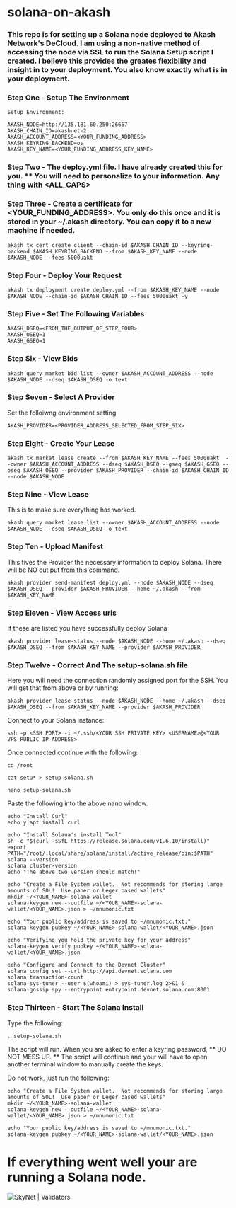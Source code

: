 # solana-on-akash

### This repo is for setting up a Solana node deployed to Akash Network's DeCloud.  I am using a non-native method of accessing the node via SSL to run the Solana Setup script I created.  I believe this provides the greates flexibility and insight in to your deployment.  You also know exactly what is in your deployment.  

### Step One - Setup The Environment

``` 
Setup Environment:

AKASH_NODE=http://135.181.60.250:26657  
AKASH_CHAIN_ID=akashnet-2  
AKASH_ACCOUNT_ADDRESS=<YOUR_FUNDING_ADDRESS>  
AKASH_KEYRING_BACKEND=os  
AKASH_KEY_NAME=<YOUR_FUNDING_ADDRESS_KEY_NAME>  
``` 

### Step Two - The deploy.yml file.  I have already created this for you.  ** You will need to personalize to your information.  Any thing with <ALL_CAPS>

### Step Three - Create a certificate for <YOUR_FUNDING_ADDRESS>. You only do this once and it is stored in your ~/.akash directory.  You can copy it to a new machine if needed.

```  
akash tx cert create client --chain-id $AKASH_CHAIN_ID --keyring-backend $AKASH_KEYRING_BACKEND --from $AKASH_KEY_NAME --node $AKASH_NODE --fees 5000uakt  
```

### Step Four - Deploy Your Request

```  
akash tx deployment create deploy.yml --from $AKASH_KEY_NAME --node $AKASH_NODE --chain-id $AKASH_CHAIN_ID --fees 5000uakt -y  
```  

### Step Five - Set The Following Variables

``` 
AKASH_DSEQ=<FROM_THE_OUTPUT_OF_STEP_FOUR>    
AKASH_OSEQ=1  
AKASH_GSEQ=1  
```  

### Step Six - View Bids

```  
akash query market bid list --owner $AKASH_ACCOUNT_ADDRESS --node $AKASH_NODE --dseq $AKASH_DSEQ -o text  
```  

### Step Seven - Select A Provider

Set the folloiwng environment setting  

```  
AKASH_PROVIDER=<PROVIDER_ADDRESS_SELECTED_FROM_STEP_SIX>  
```  

### Step Eight - Create Your Lease 

```  
akash tx market lease create --from $AKASH_KEY_NAME --fees 5000uakt  --owner $AKASH_ACCOUNT_ADDRESS --dseq $AKASH_DSEQ --gseq $AKASH_GSEQ --oseq $AKASH_OSEQ --provider $AKASH_PROVIDER --chain-id $AKASH_CHAIN_ID --node $AKASH_NODE  
```  

### Step Nine - View Lease

This is to make sure everything has worked.  
```  
akash query market lease list --owner $AKASH_ACCOUNT_ADDRESS --node $AKASH_NODE --dseq $AKASH_DSEQ -o text  
```  

### Step Ten - Upload Manifest

This fives the Provider the necessary information to deploy Solana.  There will be NO out put from this command.
```  
akash provider send-manifest deploy.yml --node $AKASH_NODE --dseq $AKASH_DSEQ --provider $AKASH_PROVIDER --home ~/.akash --from $AKASH_KEY_NAME  
```  

### Step Eleven - View Access urls  

If these are listed you have successfully deploy Solana

```  
akash provider lease-status --node $AKASH_NODE --home ~/.akash --dseq $AKASH_DSEQ --from $AKASH_KEY_NAME --provider $AKASH_PROVIDER  
```  

### Step Twelve - Correct And The setup-solana.sh file

Here you will need the connection randomly assigned port for the SSH.  You will get that from above or by running:  
```  
akash provider lease-status --node $AKASH_NODE --home ~/.akash --dseq $AKASH_DSEQ --from $AKASH_KEY_NAME --provider $AKASH_PROVIDER
```

Connect to your Solana instance:  
```  
ssh -p <SSH PORT> -i ~/.ssh/<YOUR SSH PRIVATE KEY> <USERNAME>@<YOUR VPS PUBLIC IP ADDRESS>  
```  
Once connected continue with the following:

```  
cd /root  
  
cat setu* > setup-solana.sh  
  
nano setup-solana.sh  
```  
Paste the following into the above nano window.  

```  
echo "Install Curl"  
echo y|apt install curl  
  
echo "Install Solana's install Tool"  
sh -c "$(curl -sSfL https://release.solana.com/v1.6.10/install)"  
export PATH="/root/.local/share/solana/install/active_release/bin:$PATH"  
solana --version  
solana cluster-version  
echo "The above two version should match!"  
  
echo "Create a File System wallet.  Not recommends for storing large amounts of SOL!  Use paper or Leger based wallets"  
mkdir ~/<YOUR_NAME>-solana-wallet  
solana-keygen new --outfile ~/<YOUR_NAME>-solana-wallet/<YOUR_NAME>.json > ~/mnumonic.txt  
  
echo "Your public key/address is saved to ~/mnumonic.txt."  
solana-keygen pubkey ~/<YOUR_NAME>-solana-wallet/<YOUR_NAME>.json  
  
echo "Verifying you hold the private key for your address"  
solana-keygen verify pubkey ~/<YOUR_NAME>-solana-wallet/<YOUR_NAME>.json  
  
echo "Configure and Connect to the Devnet Cluster"  
solana config set --url http://api.devnet.solana.com  
solana transaction-count  
solana-sys-tuner --user $(whoami) > sys-tuner.log 2>&1 &  
solana-gossip spy --entrypoint entrypoint.devnet.solana.com:8001  
```  

### Step Thirteen - Start The Solana Install  

Type the following:  
```  
. setup-solana.sh  
```
The script will run.  When you are asked to enter a keyring password, ** DO NOT MESS UP. ** The script will continue and your will have to open another terminal window to manually create the keys.  

Do not work, just run the following:  
```  
echo "Create a File System wallet.  Not recommends for storing large amounts of SOL!  Use paper or Leger based wallets"  
mkdir ~/<YOUR_NAME>-solana-wallet  
solana-keygen new --outfile ~/<YOUR_NAME>-solana-wallet/<YOUR_NAME>.json > ~/mnumonic.txt  
  
echo "Your public key/address is saved to ~/mnumonic.txt."  
solana-keygen pubkey ~/<YOUR_NAME>-solana-wallet/<YOUR_NAME>.json 
```  
  
# If everything went well your are running a Solana node.

![SkyNet | Validators](http://paullovette.com/wp-content/uploads/2021/06/solana-on-akash.jpg)
